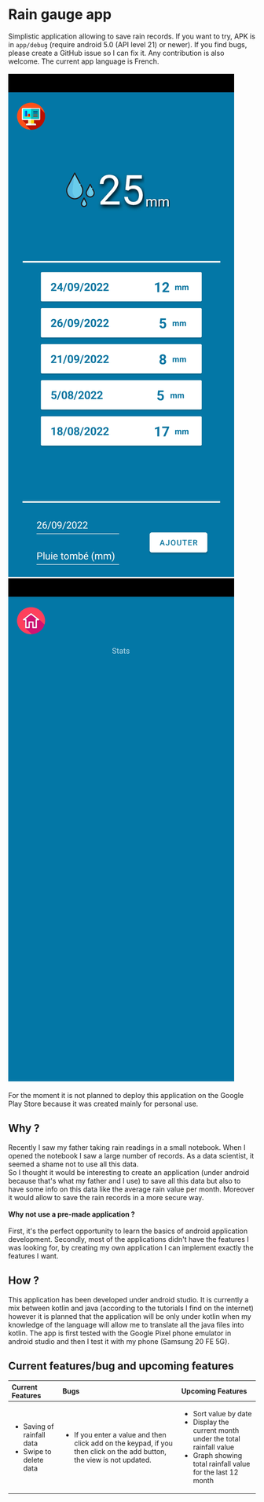 # Rain gauge app
 Simplistic application allowing to save rain records. If you want to try, APK is in ```app/debug``` (require android 5.0 (API level 21) or newer). If you find bugs, please create a GitHub issue so I can fix it. Any contribution is also welcome. The current app language is French.
<br><br>
![Home page preview](Images/home_app.jpg)![Stats page preview](Images/stats_app.jpg)
<br><br>
For the moment it is not planned to deploy this application on the Google Play Store because it was created mainly for personal use.

## Why ?
Recently I saw my father taking rain readings in a small notebook. When I opened the notebook I saw a large number of records. As a data scientist, it seemed a shame not to use all this data.<br>
So I thought it would be interesting to create an application (under android because that's what my father and I use) to save all this data but also to have some info on this data like the average rain value per month. Moreover it would allow to save the rain records in a more secure way.<br><br>
**Why not use a pre-made application ?**<br><br> 
First, it's the perfect opportunity to learn the basics of android application development. Secondly, most of the applications didn't have the features I was looking for, by creating my own application I can implement exactly the features I want.

## How ?
This application has been developed under android studio. It is currently a mix between kotlin and java (according to the tutorials I find on the internet) however it is planned that the application will be only under kotlin when my knowledge of the language will allow me to translate all the java files into kotlin. The app is first tested with the Google Pixel phone emulator in android studio and then I test it with my phone (Samsung 20 FE 5G).

## Current features/bug and upcoming features
| Current Features | Bugs | Upcoming Features |
| :-------------- |:----|:-----------------|
| <ul><li>Saving of rainfall data</li><li>Swipe to delete data</li></ul> | <ul><li>If you enter a value and then click add on the keypad, if you then click on the add button, the view is not updated.</li></ul> | <ul><li>Sort value by date</li><li>Display the current month under the total rainfall value</li><li>Graph showing total rainfall value for the last 12 month</li></ul> |